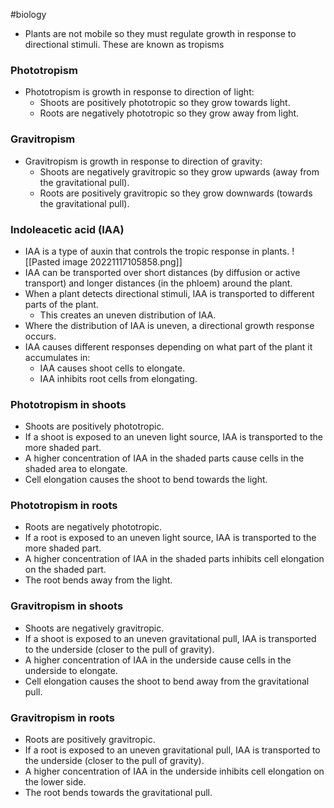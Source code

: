 #biology
- Plants are not mobile so they must regulate growth in response to directional stimuli. These are known as tropisms

### Phototropism
- Phototropism is growth in response to direction of light:
    - Shoots are positively phototropic so they grow towards light.
    - Roots are negatively phototropic so they grow away from light.

### Gravitropism
-   Gravitropism is growth in response to direction of gravity:
    - Shoots are negatively gravitropic so they grow upwards (away from the gravitational pull).
    - Roots are positively gravitropic so they grow downwards (towards the gravitational pull).

### Indoleacetic acid (IAA)
- IAA is a type of auxin that controls the tropic response in plants.
![[Pasted image 20221117105858.png]]
- IAA can be transported over short distances (by diffusion or active transport) and longer distances (in the phloem) around the plant.
- When a plant detects directional stimuli, IAA is transported to different parts of the plant.
    - This creates an uneven distribution of IAA.
- Where the distribution of IAA is uneven, a directional growth response occurs.
- IAA causes different responses depending on what part of the plant it accumulates in:
    - IAA causes shoot cells to elongate.
    - IAA inhibits root cells from elongating.

### Phototropism in shoots
- Shoots are positively phototropic.
- If a shoot is exposed to an uneven light source, IAA is transported to the more shaded part.
- A higher concentration of IAA in the shaded parts cause cells in the shaded area to elongate.
- Cell elongation causes the shoot to bend towards the light.

### Phototropism in roots
- Roots are negatively phototropic.
- If a root is exposed to an uneven light source, IAA is transported to the more shaded part.
- A higher concentration of IAA in the shaded parts inhibits cell elongation on the shaded part.
- The root bends away from the light.

### Gravitropism in shoots
- Shoots are negatively gravitropic.
- If a shoot is exposed to an uneven gravitational pull, IAA is transported to the underside (closer to the pull of gravity).
- A higher concentration of IAA in the underside cause cells in the underside to elongate.
- Cell elongation causes the shoot to bend away from the gravitational pull.

### Gravitropism in roots
- Roots are positively gravitropic.
- If a root is exposed to an uneven gravitational pull, IAA is transported to the underside (closer to the pull of gravity).
- A higher concentration of IAA in the underside inhibits cell elongation on the lower side.
- The root bends towards the gravitational pull.